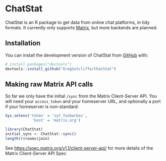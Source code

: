
<!-- README.md is generated from README.Rmd. Please edit that file -->

# ChatStat

<!-- badges: start -->
<!-- badges: end -->

ChatStat is an R package to get data from online chat platforms, in tidy
formats. It currently only supports [Matrix](https://matrix.org), but
more backends are planned.

## Installation

You can install the development version of ChatStat from
[GitHub](https://github.com/) with:

``` r
# install.packages("devtools")
devtools::install_github("GregSutcliffe/ChatStat")
```

## Making raw Matrix API calls

So far we only have the initial `/sync` from the Matrix Client-Server
API. You will need your `access_token` and your homeserver URL, and
optionally a port if your homeserver is non-standard:

``` r
Sys.setenv('token' = 'syt_foobarbaz',
            'host' = 'matrix.org')
```

``` r
library(ChatStat)
initial_sync <- ChatStat::sync()
length(r$rooms$join)
```

See <https://spec.matrix.org/v1.1/client-server-api/> for more details
of the Matrix Client-Server API Spec
